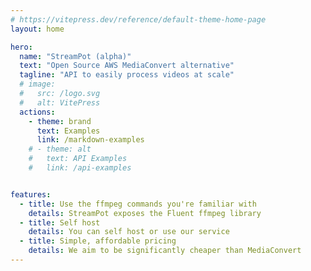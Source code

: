```yaml
---
# https://vitepress.dev/reference/default-theme-home-page
layout: home

hero:
  name: "StreamPot (alpha)"
  text: "Open Source AWS MediaConvert alternative"
  tagline: "API to easily process videos at scale"
  # image:
  #   src: /logo.svg
  #   alt: VitePress
  actions:
    - theme: brand
      text: Examples
      link: /markdown-examples
    # - theme: alt
    #   text: API Examples
    #   link: /api-examples


features:
  - title: Use the ffmpeg commands you're familiar with
    details: StreamPot exposes the Fluent ffmpeg library
  - title: Self host 
    details: You can self host or use our service
  - title: Simple, affordable pricing
    details: We aim to be significantly cheaper than MediaConvert
---
```



